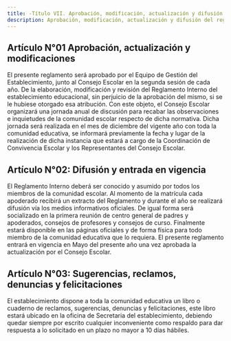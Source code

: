 ```yaml
---
title: -Título VII. Aprobación, modificación, actualización y difusión del Reglamento Interno.
description: Aprobación, modificación, actualización y difusión del reglamento interno
---
```

## Artículo N°01 Aprobación, actualización y modificaciones
El presente reglamento será aprobado por el Equipo de Gestión del Establecimiento, junto al Consejo Escolar en la segunda sesión de cada año.
De la elaboración, modificación y revisión del Reglamento Interno del establecimiento educacional, sin perjuicio de la aprobación del mismo, si se le hubiese otorgado esa atribución. Con este objeto, el Consejo Escolar organizará una jornada anual de discusión para recabar las observaciones e inquietudes de la comunidad escolar respecto de dicha normativa. Dicha jornada será realizada en el mes de diciembre del vigente año con toda la comunidad educativa, se informará previamente la fecha y lugar de la realización de dicha instancia que estará a cargo de la Coordinación de Convivencia Escolar y los Representantes del Consejo Escolar.
## Artículo N°02: Difusión y entrada en vigencia
El Reglamento Interno deberá ser conocido y asumido por todos los miembros de la comunidad escolar. Al momento de la matrícula cada apoderado recibirá un extracto del Reglamento y durante el año se realizará difusión vía los medios informativos oficiales. De igual forma será socializado en la primera reunión de centro general de  padres y apoderados, consejos de profesores y consejos de curso. Finalmente estará disponible en las páginas oficiales y de forma física para todo miembro de la comunidad educativa que lo requiera.
El presente reglamento entrará en vigencia en Mayo del presente año una vez aprobada la actualización por el Consejo Escolar.
## Artículo N°03: Sugerencias, reclamos, denuncias y felicitaciones
El establecimiento dispone a toda la comunidad educativa un libro o cuaderno de reclamos, sugerencias, denuncias y felicitaciones, este libro estará ubicado en la oficina de Secretaria del establecimiento, debiendo quedar siempre por escrito cualquier inconveniente como respaldo para dar respuesta a lo solicitado en un plazo no mayor a 10 días hábiles.
